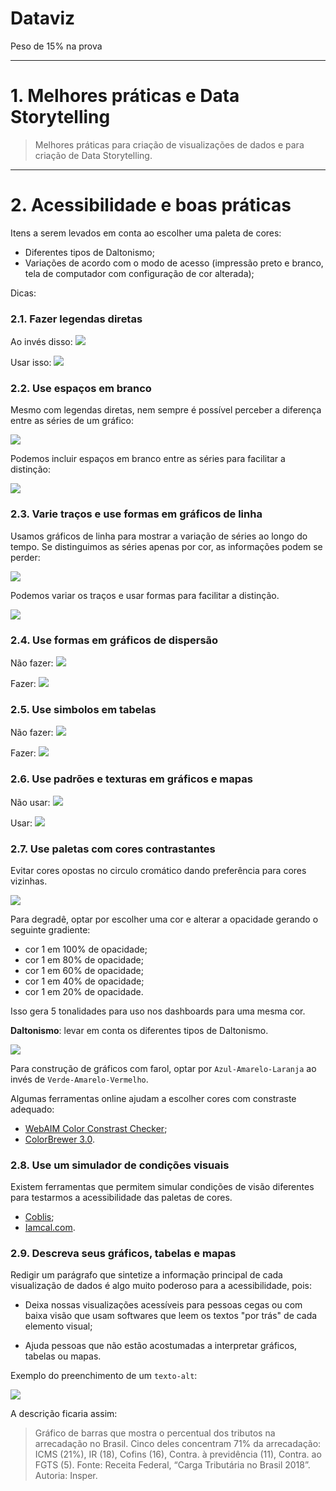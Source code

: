 # Dataviz

Peso de 15% na prova

---

# 1. Melhores práticas e Data Storytelling

> Melhores práticas para criação de visualizações de dados e para criação de Data Storytelling.


---

# 2. Acessibilidade e boas práticas

Itens a serem levados em conta ao escolher uma paleta de cores:

- Diferentes tipos de Daltonismo;
- Variações de acordo com o modo de acesso (impressão preto e branco, tela de computador com configuração de cor alterada);

Dicas:

### 2.1. Fazer legendas diretas

Ao invés disso:
![](../Imagens/LegendasDiretas-nok.png)

Usar isso:
![](../Imagens/LegendasDiretas-ok.png)


### 2.2. Use espaços em branco

Mesmo com legendas diretas, nem sempre é possível perceber a diferença entre as séries de um gráfico:

![](../Imagens/Espacos-nok.png)

Podemos incluir espaços em branco entre as séries para facilitar a distinção:

![](../Imagens/Espacos-ok.png)

### 2.3. Varie traços e use formas em gráficos de linha

Usamos gráficos de linha para mostrar a variação de séries ao longo do tempo. Se distinguimos as séries apenas por cor, as informações podem se perder:

![](../Imagens/Tracoes-nok.png)

Podemos variar os traços e usar formas para facilitar a distinção.

![](../Imagens/Tracoes-ok.png)

### 2.4. Use formas em gráficos de dispersão

Não fazer:
![](../Imagens/Dispercao-nok.png)

Fazer:
![](../Imagens/Dispersao-ok.png)

### 2.5. Use simbolos em tabelas

Não fazer:
![](../Imagens/Tabela-nok.png)

Fazer:
![](../Imagens/Tabela-ok.png)

### 2.6. Use padrões e texturas em gráficos e mapas

Não usar:
![](../Imagens/Mapas-nok.png)

Usar:
![](../Imagens/Mapas-ok.png)

### 2.7. Use paletas com cores contrastantes

Evitar cores opostas no circulo cromático dando preferência para cores vizinhas.

![](../Imagens/CirculoCromatico.png)

Para degradê, optar por escolher uma cor e alterar a opacidade gerando o seguinte gradiente:

* cor 1 em 100% de opacidade;
* cor 1 em 80% de opacidade;
* cor 1 em 60% de opacidade;
* cor 1 em 40% de opacidade;
* cor 1 em 20% de opacidade.

Isso gera 5 tonalidades para uso nos dashboards para uma mesma cor.

**Daltonismo**: levar em conta os diferentes tipos de Daltonismo.

![](../Imagens/Daltonismo.png)

Para construção de gráficos com farol, optar por `Azul-Amarelo-Laranja` ao invés de `Verde-Amarelo-Vermelho`.

Algumas ferramentas online ajudam a escolher cores com constraste adequado:

* [WebAIM Color Constrast Checker](https://webaim.org/resources/contrastchecker/);
* [ColorBrewer 3.0](https://colorbrewer2.org/#type=sequential&scheme=BuGn&n=3).

### 2.8. Use um simulador de condições visuais

Existem ferramentas que permitem simular condições de visão diferentes para testarmos a acessibilidade das paletas de cores.

* [Coblis](https://www.color-blindness.com/coblis-color-blindness-simulator/);
* [Iamcal.com](https://www.iamcal.com/misc/colors/).

### 2.9. Descreva seus gráficos, tabelas e mapas

Redigir um parágrafo que sintetize a informação principal de cada visualização de dados é algo muito poderoso para a acessibilidade, pois:

* Deixa nossas visualizações acessíveis para pessoas cegas ou com baixa visão que usam softwares que leem os textos "por trás" de cada elemento visual;

* Ajuda pessoas que não estão acostumadas a interpretar gráficos, tabelas ou mapas.

Exemplo do preenchimento de um `texto-alt`:

![](../Imagens/Texto-alt.png)

A descrição ficaria assim:

> Gráfico de barras que mostra o percentual dos tributos na arrecadação no Brasil. Cinco deles concentram 71% da arrecadação: ICMS (21%), IR (18), Cofins (16), Contra. à previdência (11), Contra. ao FGTS (5). Fonte: Receita Federal, “Carga Tributária no Brasil 2018”. Autoria: Insper.